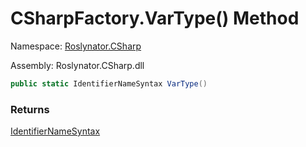 # CSharpFactory\.VarType\(\) Method

Namespace: [Roslynator.CSharp](../../README.md)

Assembly: Roslynator\.CSharp\.dll

```csharp
public static IdentifierNameSyntax VarType()
```

### Returns

[IdentifierNameSyntax](https://docs.microsoft.com/en-us/dotnet/api/microsoft.codeanalysis.csharp.syntax.identifiernamesyntax)



